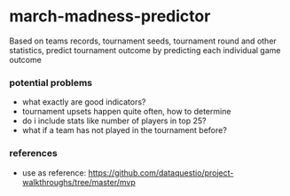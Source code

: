 # march-madness-predictor
Based on teams records, tournament seeds, tournament round and other statistics, predict tournament outcome by predicting each individual game outcome

### potential problems

- what exactly are good indicators?
- tournament upsets happen quite often, how to determine
- do i include stats like number of players in top 25?
- what if a team has not played in the tournament before?


### references
- use as reference: https://github.com/dataquestio/project-walkthroughs/tree/master/mvp